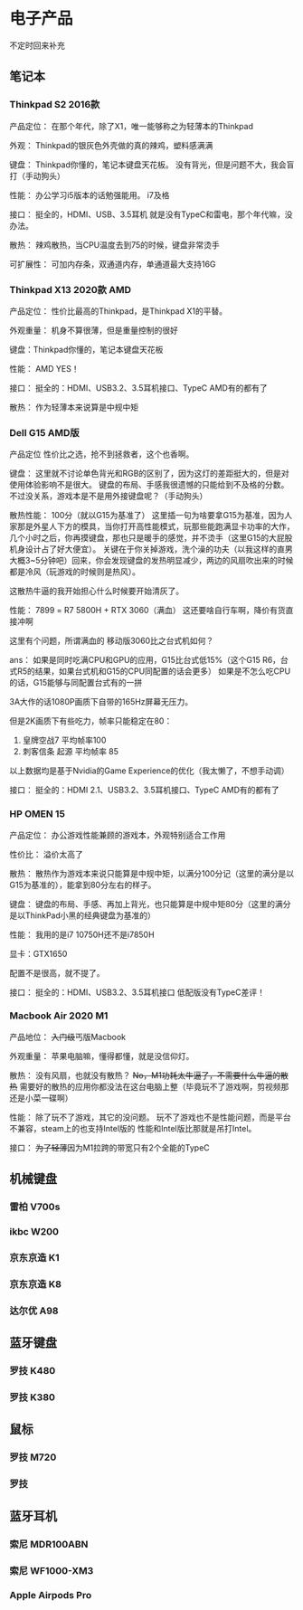 # 电子产品

不定时回来补充

## 笔记本

### Thinkpad S2 2016款

产品定位：
在那个年代，除了X1，唯一能够称之为轻薄本的Thinkpad

外观：
Thinkpad的银灰色外壳做的真的辣鸡，塑料感满满

键盘：
Thinkpad你懂的，笔记本键盘天花板。
没有背光，但是问题不大，我会盲打（手动狗头）

性能：
办公学习i5版本的话勉强能用。
i7及格

接口：
挺全的，HDMI、USB、3.5耳机
就是没有TypeC和雷电，那个年代嘛，没办法。

散热：
辣鸡散热，当CPU温度去到75的时候，键盘非常烫手

可扩展性：
可加内存条，双通道内存，单通道最大支持16G

### Thinkpad X13 2020款 AMD

产品定位：
性价比最高的Thinkpad，是Thinkpad X1的平替。

外观重量：
机身不算很薄，但是重量控制的很好

键盘：Thinkpad你懂的，笔记本键盘天花板

性能：
AMD YES！

接口：
挺全的：HDMI、USB3.2、3.5耳机接口、TypeC
AMD有的都有了

散热：
作为轻薄本来说算是中规中矩

### Dell G15 AMD版 

产品定位
性价比之选，抢不到拯救者，这个也香啊。



键盘：
这里就不讨论单色背光和RGB的区别了，因为这灯的差距挺大的，但是对使用体验影响不是很大。
键盘的布局、手感我很遗憾的只能给到不及格的分数。
不过没关系，游戏本是不是用外接键盘呢？（手动狗头）

散热性能：
100分（就以G15为基准了）
这里插一句为啥要拿G15为基准，因为人家那是外星人下方的模具，当你打开高性能模式，玩那些能跑满显卡功率的大作，几个小时之后，你再摸键盘，那也只是暖手的感觉，并不烫手（这里G15的大屁股机身设计占了好大便宜）。
关键在于你关掉游戏，洗个澡的功夫（以我这样的直男大概3~5分钟吧）回来，你会发现键盘的发热明显减少，两边的风扇吹出来的时候都是冷风（玩游戏的时候则是热风）。

这散热牛逼的我开始担心什么时候要开始清灰了。

性能：
7899 = R7 5800H + RTX 3060（满血）
这还要啥自行车啊，降价有货直接冲啊

这里有个问题，所谓满血的 移动版3060比之台式机如何？

ans：
如果是同时吃满CPU和GPU的应用，G15比台式低15%（这个G15 R6，台式R5的结果，如果台式机和G15的CPU同配置的话会更多）
如果是不怎么吃CPU的话，G15能够与同配置台式有的一拼

3A大作的话1080P画质下自带的165Hz屏幕无压力。

但是2K画质下有些吃力，帧率只能稳定在80：
1. 皇牌空战7 平均帧率100
2. 刺客信条 起源 平均帧率 85

以上数据均是基于Nvidia的Game Experience的优化（我太懒了，不想手动调）

接口：
挺全的：HDMI 2.1、USB3.2、3.5耳机接口、TypeC
AMD有的都有了

### HP OMEN 15 

产品定位：
办公游戏性能兼顾的游戏本，外观特别适合工作用

性价比：
溢价太高了

散热：
散热作为游戏本来说只能算是中规中矩，以满分100分记（这里的满分是以G15为基准的），能拿到80分左右的样子。

键盘：
键盘的布局、手感、再加上背光，也只能算是中规中矩80分（这里的满分是以ThinkPad小黑的经典键盘为基准的）

性能：
我用的是i7 10750H还不是i7850H

显卡：GTX1650

配置不是很高，就不提了。

接口：
挺全的：HDMI、USB3.2、3.5耳机接口
低配版没有TypeC差评！

### Macbook Air 2020 M1

产品地位：
~~入门级~~丐版Macbook

外观重量：
苹果电脑嘛，懂得都懂，就是没信仰灯。

散热：
没有风扇，也就没有散热？
~~No，M1功耗太牛逼了，不需要什么牛逼的散热~~
需要好的散热的应用你都没法在这台电脑上整（毕竟玩不了游戏啊，剪视频那还是小菜一碟啊）

性能：
除了玩不了游戏，其它的没问题。
玩不了游戏也不是性能问题，而是平台不兼容，steam上的也支持Intel版的
性能和Intel版比那就是吊打Intel。

接口：
~~为了轻薄~~因为M1拉跨的带宽只有2个全能的TypeC

## 机械键盘

### 雷柏 V700s

### ikbc W200

### 京东京造 K1

### 京东京造 K8

### 达尔优 A98

## 蓝牙键盘

### 罗技 K480

### 罗技 K380

## 鼠标

### 罗技 M720

### 罗技

## 蓝牙耳机

### 索尼 MDR100ABN

### 索尼 WF1000-XM3

### Apple Airpods Pro
